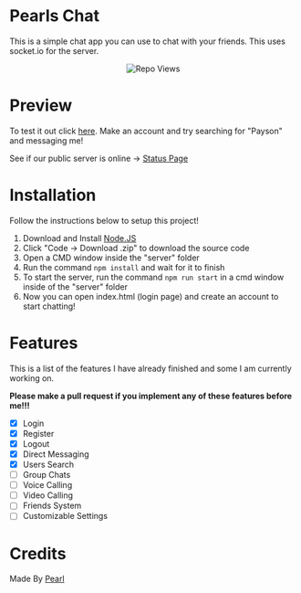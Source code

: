 # Pearls Chat

This is a simple chat app you can use to chat with your friends. This uses socket.io for the server.

<p align="center"> <img src="https://komarev.com/ghpvc/?username=whodoesntlikefatniggasfrlmfao9988&label=Repo%20views&color=brightgreen&style=plastic" alt="Repo Views" /> </p>

# Preview

To test it out click [here](pearlism.github.io). Make an account and try searching for "Payson" and messaging me!

See if our public server is online -> [Status Page](https://stats.uptimerobot.com/nOnoUR6JJA/796777651)

# Installation

Follow the instructions below to setup this project!

1. Download and Install [Node.JS](https://nodejs.org/)
2. Click "Code -> Download .zip" to download the source code
3. Open a CMD window inside the "server" folder
4. Run the command ``npm install`` and wait for it to finish
5. To start the server, run the command ``npm run start`` in a cmd window inside of the "server" folder
6. Now you can open index.html (login page) and create an account to start chatting!

# Features

This is a list of the features I have already finished and some I am currently working on.

 **Please make a pull request if you implement any of these features before me!!!** 

- [X] Login
- [X] Register
- [X] Logout
- [X] Direct Messaging
- [X] Users Search
- [ ] Group Chats
- [ ] Voice Calling
- [ ] Video Calling
- [ ] Friends System
- [ ] Customizable Settings

# Credits

Made By [Pearl](https://github.com/pearlism)
